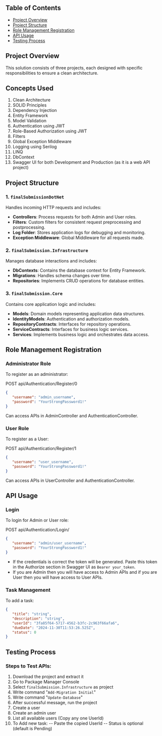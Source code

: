 ## Table of Contents
- [Project Overview](#project-overview)
- [Project Structure](#project-structure)
- [Role Management Registration](#role-management-registration)
- [API Usage](#api-usage)
- [Testing Process](#testing-process)

## Project Overview

This solution consists of three projects, each designed with specific responsibilities to ensure a clean architecture.

## Concepts Used
1. Clean Architecture
2. SOLID Principles
3. Dependency Injection
4. Entity Framework
5. Model Validation
6. Authentication using JWT
7. Role-Based Authorization using JWT
8. Filters
9. Global Exception Middleware
10. Logging using Serilog
11. LINQ
12. DbContext
13. Swagger UI for both Development and Production (as it is a web API project)

## Project Structure

### 1. `finalSubmissionDotNet`
Handles incoming HTTP requests and includes:
- **Controllers**: Process requests for both Admin and User roles.
- **Filters**: Custom filters for consistent request preprocessing and postprocessing.
- **Log Folder**: Stores application logs for debugging and monitoring.
- **Exception Middleware**: Global Middleware for all requests made.

### 2. `finalSubmission.Infrastructure`
Manages database interactions and includes:
- **DbContexts**: Contains the database context for Entity Framework.
- **Migrations**: Handles schema changes over time.
- **Repositories**: Implements CRUD operations for database entities.

### 3. `finalSubmission.Core`
Contains core application logic and includes:
- **Models**: Domain models representing application data structures.
- **IdentityModels**: Authentication and authorization models.
- **RepositoryContracts**: Interfaces for repository operations.
- **ServiceContracts**: Interfaces for business logic services.
- **Services**: Implements business logic and orchestrates data access.

## Role Management Registration

### Administrator Role
To register as an administrator:

POST api/Authentication/Register/0
```json 
{
   "username": "admin_username",
   "password": "YourStrongPassword1!"
}
```


Can access APIs in AdminController and AuthenticationController.

### User Role
To register as a User:

POST api/Authentication/Register/1
```json
{
   "username": "user_username",
   "password": "YourStrongPassword1!"
}
```


Can access APIs in UserController and AuthenticationController.

## API Usage

### Login
To login for Admin or User role:

POST api/Authentication/Login/
```json
{
   "username": "admin/user_username",
   "password": "YourStrongPassword1!"
}
```

- If the credentials is correct the token will be generated. Paste this token in the Authorize section in Swagger UI as ```Bearer your_token```.
- If you are Admin then you will have access to Admin APIs and if you are User then you will have access to User APIs.

### Task Management
To add a task:
```json
{
   "title": "string",
   "description": "string",
   "userId": "3fa85f64-5717-4562-b3fc-2c963f66afa6",
   "dueDate": "2024-11-30T11:53:26.525Z",
   "status": 0
}
```

## Testing Process

### Steps to Test APIs:
1. Download the project and extract it
2. Go to Package Manager Console
3. Select `finalSubmission.Infrastructure` as project
4. Write command "`Add-Migration Initial`"
5. Write command "`Update-Database`"
6. After successful message, run the project
7. Create a user
8. Create an admin user  
9. List all available users (Copy any one UserId)
10. To Add new task:
   -- Paste the copied UserId
   -- Status is optional (default is Pending)
